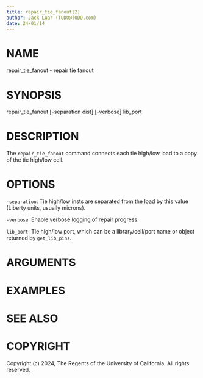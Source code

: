 ```yaml
---
title: repair_tie_fanout(2)
author: Jack Luar (TODO@TODO.com)
date: 24/01/14
---
```


# NAME

repair_tie_fanout - repair tie fanout

# SYNOPSIS

repair_tie_fanout 
    [-separation dist]
    [-verbose]
    lib_port


# DESCRIPTION

The `repair_tie_fanout` command connects each tie high/low load to a copy
of the tie high/low cell.

# OPTIONS

`-separation`:  Tie high/low insts are separated from the load by this value (Liberty units, usually microns).

`-verbose`:  Enable verbose logging of repair progress.

`lib_port`:  Tie high/low port, which can be a library/cell/port name or object returned by `get_lib_pins`.

# ARGUMENTS

# EXAMPLES

# SEE ALSO

# COPYRIGHT

Copyright (c) 2024, The Regents of the University of California. All rights reserved.
